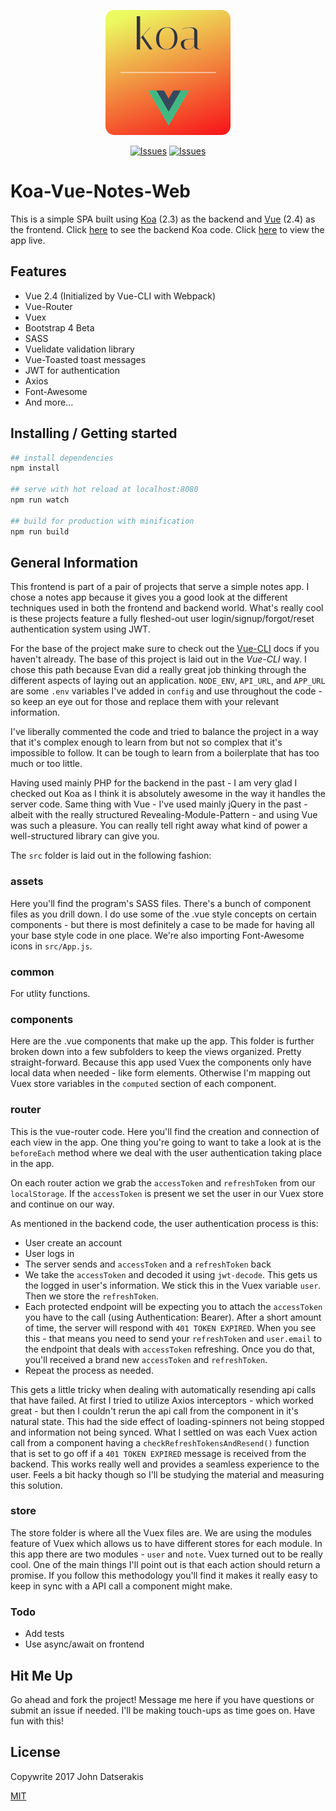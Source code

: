 <p align="center"><a href="https://koa-vue-notes-web.innermonkdesign.com/" target="_blank"><img width="200" src="./static/koa-vue-notes-icon.png"></a></p>

<p align="center">
  <a href="http://opensource.org/licenses/MIT"><img src="https://img.shields.io/badge/license-MIT-blue.svg" alt="Issues"></a>
  <a href="https://twitter.com/intent/tweet?text=Check%20this%20out:%20&url=%5Bobject%20Object%5D"><img src="https://img.shields.io/twitter/url/https/github.com/johndatserakis/koa-vue-notes-web.svg?style=social
" alt="Issues"></a>
</p>

# Koa-Vue-Notes-Web

This is a simple SPA built using [Koa](http://koajs.com/) (2.3) as the backend and [Vue](https://vuejs.org/) (2.4) as the frontend. Click [here](https://github.com/johndatserakis/koa-vue-notes-api) to see the backend Koa code. Click [here](https://koa-vue-notes-web.innermonkdesign.com/) to view the app live.

## Features
- Vue 2.4 (Initialized by Vue-CLI with Webpack)
- Vue-Router
- Vuex
- Bootstrap 4 Beta
- SASS
- Vuelidate validation library
- Vue-Toasted toast messages
- JWT for authentication
- Axios
- Font-Awesome
- And more...

## Installing / Getting started

``` bash
## install dependencies
npm install

## serve with hot reload at localhost:8080
npm run watch

## build for production with minification
npm run build
```

## General Information

This frontend is part of a pair of projects that serve a simple notes app. I chose a notes app because it gives you a good look at the different techniques used in both the frontend and backend world. What's really cool is these projects feature a fully fleshed-out user login/signup/forgot/reset authentication system using JWT.

For the base of the project make sure to check out the [Vue-CLI](https://github.com/vuejs/vue-cli) docs if you haven't already. The base of this project is laid out in the *Vue-CLI* way. I chose this path because Evan did a really great job thinking through the different aspects of laying out an application. `NODE_ENV`, `API_URL`, and `APP_URL` are some `.env` variables I've added in `config` and use throughout the code - so keep an eye out for those and replace them with your relevant information.

I've liberally commented the code and tried to balance the project in a way that it's complex enough to learn from but not so complex that it's impossible to follow. It can be tough to learn from a boilerplate that has too much or too little.

Having used mainly PHP for the backend in the past - I am very glad I checked out Koa as I think it is absolutely awesome in the way it handles the server code. Same thing with Vue - I've used mainly jQuery in the past - albeit with the really structured Revealing-Module-Pattern - and using Vue was such a pleasure. You can really tell right away what kind of power a well-structured library can give you.

The `src` folder is laid out in the following fashion:

### assets

Here you'll find the program's SASS files. There's a bunch of component files as you drill down. I do use some of the .vue style concepts on certain components - but there is most definitely a case to be made for having all your base style code in one place. We're also importing Font-Awesome icons in `src/App.js`.

### common

For utlity functions.

### components

Here are the .vue components that make up the app. This folder is further broken down into a few subfolders to keep the views organized. Pretty straight-forward. Because this app used Vuex the components only have local data when needed - like form elements. Otherwise I'm mapping out Vuex store variables in the `computed` section of each component.

### router

This is the vue-router code. Here you'll find the creation and connection of each view in the app. One thing you're going to want to take a look at is the `beforeEach` method where we deal with the user authentication taking place in the app.

On each router action we grab the `accessToken` and `refreshToken` from our `localStorage`. If the `accessToken` is present we set the user in our Vuex store and continue on our way.

As mentioned in the backend code, the user authentication process is this:

- User create an account
- User logs in
- The server sends and `accessToken` and a `refreshToken` back
- We take the `accessToken` and decoded it using `jwt-decode`. This gets us the logged in user's information. We stick this in the Vuex variable `user`. Then we store the `refreshToken`.
- Each protected endpoint will be expecting you to attach the `accessToken` you have to the call (using Authentication: Bearer). After a short amount of time, the server will respond with `401 TOKEN EXPIRED`. When you see this - that means you need to send your `refreshToken` and `user.email` to the endpoint that deals with `accessToken` refreshing. Once you do that, you'll received a brand new `accessToken` and `refreshToken`.
- Repeat the process as needed.

This gets a little tricky when dealing with automatically resending api calls that have failed. At first I tried to utilize Axios interceptors - which worked great - but then I couldn't rerun the api call from the component in it's natural state. This had the side effect of loading-spinners not being stopped and information not being synced. What I settled on was each Vuex action call from a component having a `checkRefreshTokensAndResend()` function that is set to go off if a `401 TOKEN EXPIRED` message is received from the backend. This works really well and provides a seamless experience to the user. Feels a bit hacky though so I'll be studying the material and measuring this solution.

### store

The store folder is where all the Vuex files are. We are using the modules feature of Vuex which allows us to have different stores for each module. In this app there are two modules - `user` and `note`. Vuex turned out to be really cool. One of the main things I'll point out is that each action should return a promise. If you follow this methodology you'll find it makes it really easy to keep in sync with a API call a component might make.

### Todo

- Add tests
- Use async/await on frontend

## Hit Me Up

Go ahead and fork the project! Message me here if you have questions or submit an issue if needed. I'll be making touch-ups as time goes on. Have fun with this!

## License

Copywrite 2017 John Datserakis

[MIT](http://opensource.org/licenses/MIT)